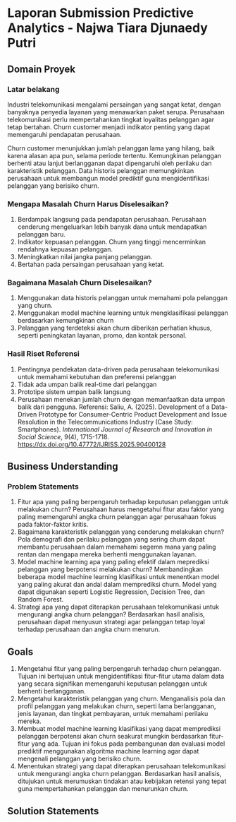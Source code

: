 # Laporan Submission Predictive Analytics - Najwa Tiara Djunaedy Putri

## Domain Proyek
### Latar belakang
Industri telekomunikasi mengalami persaingan yang sangat ketat, dengan banyaknya penyedia layanan yang menawarkan paket serupa. Perusahaan telekomunikasi perlu mempertahankan tingkat loyalitas pelanggan agar tetap bertahan. Churn customer menjadi indikator penting yang dapat memengaruhi pendapatan perusahaan.

Churn customer menunjukkan jumlah pelanggan lama yang hilang, baik karena alasan apa pun, selama periode tertentu. Kemungkinan pelanggan berhenti atau lanjut berlangganan dapat dipengaruhi oleh perilaku dan karakteristik pelanggan. Data historis pelanggan memungkinkan perusahaan untuk membangun model prediktif guna mengidentifikasi pelanggan yang berisiko churn.
### Mengapa Masalah Churn Harus Diselesaikan?
1. Berdampak langsung pada pendapatan perusahaan. Perusahaan cenderung mengeluarkan lebih banyak dana untuk mendapatkan pelanggan baru.
2. Indikator kepuasan pelanggan. Churn yang tinggi mencerminkan rendahnya kepuasan pelanggan.
3. Meningkatkan nilai jangka panjang pelanggan.
4. Bertahan pada persaingan perusahaan yang ketat.
### Bagaimana Masalah Churn Diselesaikan?
1. Menggunakan data historis pelanggan untuk memahami pola pelanggan yang churn.
2. Menggunakan model machine learning untuk mengklasifikasi pelanggan berdasarkan kemungkinan churn
3. Pelanggan yang terdeteksi akan churn diberikan perhatian khusus, seperti peningkatan layanan, promo, dan kontak personal.
### Hasil Riset Referensi
1. Pentingnya pendekatan data-driven pada perusahaan telekomunikasi untuk memahami kebutuhan dan preferensi pelanggan
2. Tidak ada umpan balik real-time dari pelanggan
3. Prototipe sistem umpan balik langsung
4. Perusahaan menekan jumlah churn dengan memanfaatkan data umpan balik dari pengguna.
Referensi: Saliu, A. (2025). Development of a Data-Driven Prototype for Consumer-Centric Product Development and Issue Resolution in the Telecommunications Industry (Case Study: Smartphones). *International Journal of Research and Innovation in Social Science*, 9(4), 1715-1718. https://dx.doi.org/10.47772/IJRISS.2025.90400128

## Business Understanding
### Problem Statements
1. Fitur apa yang paling berpengaruh terhadap keputusan pelanggan untuk melakukan churn?
Perusahaan harus mengetahui fitur atau faktor yang paling memengaruhi angka churn pelanggan agar perusahaan fokus pada faktor-faktor kritis.
2. Bagaimana karakteristik pelanggan yang cenderung melakukan churn?
Pola demografi dan perilaku pelanggan yang sering churn dapat membantu perusahaan dalam memahami segemn mana yang paling rentan dan mengapa mereka berhenti menggunakan layanan.
3. Model machine learning apa yang paling efektif dalam meprediksi pelanggan yang berpotensi melakukan churn?
Membandingkan beberapa model machine learning klasifikasi untuk menentkan model yang paling akurat dan andal dalam memprediksi churn. Model yang dapat digunakan seperti Logistic Regression, Decision Tree, dan Random Forest.
4. Strategi apa yang dapat diterapkan perusahaan telekomunikasi untuk mengurangi angka churn pelanggan?
Berdasarkan hasil analisis, perusahaan dapat menyusun strategi agar pelanggan tetap loyal terhadap perusahaan dan angka churn menurun.
## Goals
1. Mengetahui fitur yang paling berpengaruh terhadap churn pelanggan.
Tujuan ini bertujuan untuk mengidentifikasi fitur-fitur utama dalam data yang secara signifikan memengaruhi keputusan pelanggan untuk berhenti berlangganan.
2. Mengetahui karakteristik pelanggan yang churn.
Menganalisis pola dan profil pelanggan yang melakukan churn, seperti lama berlangganan, jenis layanan, dan tingkat pembayaran, untuk memahami perilaku mereka.
3. Membuat model machine learning klasifikasi yang dapat memprediksi pelanggan berpotensi akan churn seakurat mungkin berdasarkan fitur-fitur yang ada.
Tujuan ini fokus pada pembangunan dan evaluasi model prediktif menggunakan algoritma machine learning agar dapat mengenali pelanggan yang berisiko churn.
4. Menentukan strategi yang dapat diterapkan perusahaan telekomunikasi untuk mengurangi angka churn pelanggan.
Berdasarkan hasil analisis, ditujukan untuk merumuskan tindakan atau kebijakan retensi yang tepat guna mempertahankan pelanggan dan menurunkan churn.
## Solution Statements
